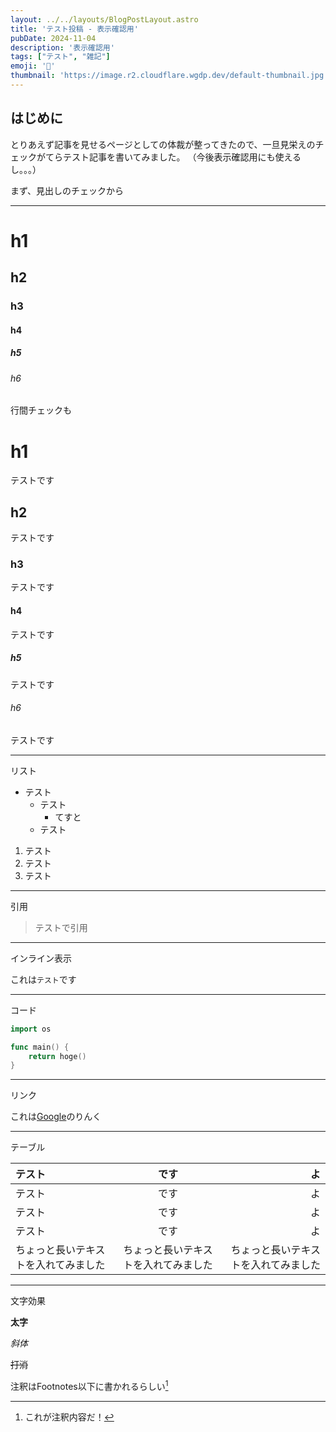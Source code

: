 ```yaml
---
layout: ../../layouts/BlogPostLayout.astro
title: 'テスト投稿 - 表示確認用'
pubDate: 2024-11-04
description: '表示確認用'
tags: ["テスト", "雑記"]
emoji: '📰'
thumbnail: 'https://image.r2.cloudflare.wgdp.dev/default-thumbnail.jpg'
---
```


## はじめに

とりあえず記事を見せるページとしての体裁が整ってきたので、一旦見栄えのチェックがてらテスト記事を書いてみました。
（今後表示確認用にも使えるし。。。）

まず、見出しのチェックから

---

# h1
## h2
### h3
#### h4
##### h5
###### h6

行間チェックも

# h1

テストです

## h2

テストです

### h3

テストです

#### h4

テストです
##### h5

テストです

###### h6

テストです

---

リスト

- テスト
  - テスト
    - てすと
  - テスト

1. テスト
2. テスト
3. テスト

---

引用

> テストで引用

---

インライン表示

これは`テスト`です

---

コード


```go
import os
```

```go
func main() {
    return hoge()
}
```

---

リンク

これは[Google](https://google.com)のりんく

---

テーブル

| テスト | です | よ |
| :-- | :-: | --: |
| テスト | です | よ |
| テスト | です | よ |
| テスト | です | よ |
| ちょっと長いテキストを入れてみました | ちょっと長いテキストを入れてみました | ちょっと長いテキストを入れてみました |

---

文字効果

**太字**

*斜体*

~~打消~~

注釈はFootnotes以下に書かれるらしい[^1]
[^1]: これが注釈内容だ！
